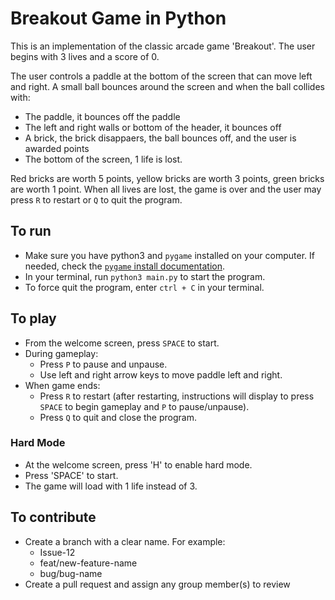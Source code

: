 # Breakout Game in Python
This is an implementation of the classic arcade game 'Breakout'. The user begins with 3 lives and a score of 0.

The user controls a paddle at the bottom of the screen that can move left and right. A small ball bounces around the screen and when the ball collides with:
- The paddle, it bounces off the paddle
- The left and right walls or bottom of the header, it bounces off
- A brick, the brick disappaers, the ball bounces off, and the user is awarded points
- The bottom of the screen, 1 life is lost.

Red bricks are worth 5 points, yellow bricks are worth 3 points, green bricks are worth 1 point. When all lives are lost, the game is over and the user may press `R` to restart or `Q` to quit the program.



## To run
- Make sure you have python3 and `pygame` installed on your computer. If needed, check the [`pygame` install documentation](https://www.pygame.org/wiki/GettingStarted).
- In your terminal, run `python3 main.py` to start the program.
- To force quit the program, enter `ctrl + C` in your terminal.

## To play
- From the welcome screen, press `SPACE` to start.
- During gameplay:
  - Press `P` to pause and unpause.
  - Use left and right arrow keys to move paddle left and right.
- When game ends:
  - Press `R` to restart (after restarting, instructions will display to press `SPACE` to begin gameplay and `P` to pause/unpause).
  - Press `Q` to quit and close the program.
  
### Hard Mode
- At the welcome screen, press 'H' to enable hard mode.
- Press 'SPACE' to start.
- The game will load with 1 life instead of 3.

## To contribute
- Create a branch with a clear name. For example:
  - Issue-12
  - feat/new-feature-name
  - bug/bug-name
- Create a pull request and assign any group member(s) to review
